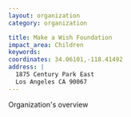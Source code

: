 ```yaml
---
layout: organization
category: organization

title: Make a Wish Foundation
impact_area: Children
keywords: 
coordinates: 34.06101,-118.41492
address: |
  1875 Century Park East
  Los Angeles CA 90067
---
```

Organization's overview
